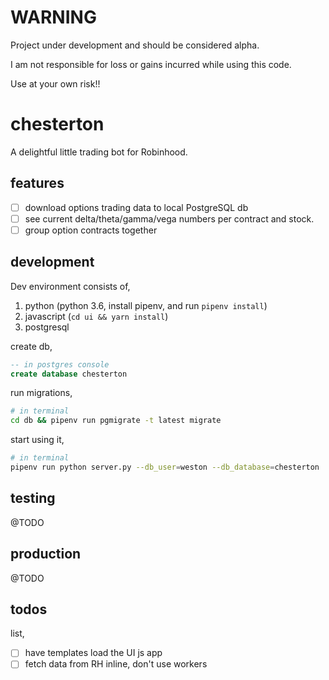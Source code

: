 # WARNING
Project under development and should be considered alpha.

I am not responsible for loss or gains incurred while using this code.

Use at your own risk!!

</hr>

# chesterton
A delightful little trading bot for Robinhood.

## features
- [ ] download options trading data to local PostgreSQL db
- [ ] see current delta/theta/gamma/vega numbers per contract and stock.
- [ ] group option contracts together

## development
Dev environment consists of,
1. python (python 3.6, install pipenv, and run `pipenv install`)
2. javascript (`cd ui && yarn install`)
3. postgresql

  create db,
  ```sql
  -- in postgres console
  create database chesterton
  ```
  run migrations,
  ```sh
  # in terminal
  cd db && pipenv run pgmigrate -t latest migrate
  ```

  start using it,
  ```sh
  # in terminal
  pipenv run python server.py --db_user=weston --db_database=chesterton     
  ```

## testing
@TODO

## production
@TODO


## todos
list,
- [ ] have templates load the UI js app
- [ ] fetch data from RH inline, don't use workers
